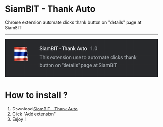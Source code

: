 # SiamBIT - Thank Auto
Chrome extension automate clicks thank button on "details" page at SiamBIT

_____
![](README/pic.png)
<br>

# How to install ?
1. Download [SiamBIT - Thank Auto](https://chrome.google.com/webstore/detail/siambit-thank-auto/cdkeaagidbaigleohfomdpeichinocck)
2. Click "Add extension"
3. Enjoy !